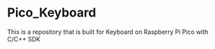 # Pico_Keyboard
This is a repository that is built for Keyboard on Raspberry Pi Pico with C/C++ SDK
